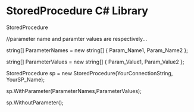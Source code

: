 # StoredProcedure C# Library
StoredProcedure

//parameter name and paramter values are respectively...

string[] ParameterNames = new string[] { Param_Name1, Param_Name2 };

string[] ParameterValues = new string[] { Param_Value1, Param_Value2 }; 

StoredProcedure sp = new StoredProcedure(YourConnectionString, YourSP_Name);

sp.WithParameter(ParameterNames,ParameterValues);

sp.WithoutParameter();
